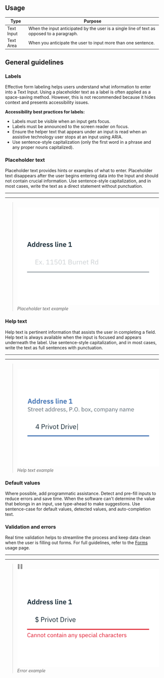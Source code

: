 ## Usage

| Type       | Purpose                                                                            |
|-----------------|------------------------------------------------------------------------------------|
| Text Input | When the input anticipated by the user is a single line of text as opposed to a paragraph.  |
| Text Area   | When you anticipate the user to input more than one sentence.   |

## General guidelines

### Labels

Effective form labeling helps users understand what information to enter into a Text Input. Using a placeholder text as a label is often applied as a space-saving method. However, this is not recommended because it hides context and presents accessibility issues.

**Accessibility best practices for labels:**

* Labels must be visible when an input gets focus.
* Labels must be announced to the screen reader on focus.
* Ensure the helper text that appears under an input is read when an assistive technology user stops at an input using ARIA.
* Use sentence-style capitalization (only the first word in a phrase and any proper nouns capitalized).

### Placeholder text

Placeholder text provides hints or examples of what to enter. Placeholder text  disappears after the user begins entering data into the Input and should not contain crucial information. Use sentence-style capitalization, and in most cases, write the text as a direct statement without punctuation.

---
***
> 
![Placeholder text example](images/text-input-usage-1.png)
_Placeholder text example_

### Help text
Help text is pertinent information that assists the user in completing a field. Help text is always available when the input is focused and appears underneath the label. Use sentence-style capitalization, and in most cases, write the text as full sentences with punctuation.

---
***
> 
![Help text example](images/text-input-usage-3.png)
_Help text example_

### Default values

Where possible, add programmatic assistance. Detect and pre-fill inputs to reduce errors and save time. When the software can't determine the value that belongs in an input, use type-ahead to make suggestions. Use sentence-case for default values, detected values, and auto-completion text.

### Validation and errors

Real time validation helps to streamline the process and keep data clean when the user is filling out forms. For full guidelines, refer to the [Forms](/components/form/usage) usage page.

---
***
> 
![Validation on text field example](images/text-input-usage-2.png)
_Error example_
